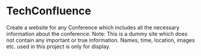 # TechConfluence
Create a website for any Conference which includes all the necessary information about the conference.
Note: This is a dummy site which does not contain any important or true information. Names, time, location, images etc. used in this project is only for display.
